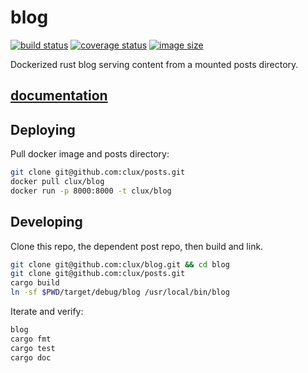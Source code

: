 # blog
[![build status](https://secure.travis-ci.org/clux/blog.svg)](http://travis-ci.org/clux/blog)
[![coverage status](http://img.shields.io/coveralls/clux/blog.svg)](https://coveralls.io/r/clux/blog)
[![image size](https://img.shields.io/imagelayers/image-size/clux/blog/latest.svg)](https://imagelayers.io/?images=clux%2Fblog:latest)

Dockerized rust blog serving content from a mounted posts directory.

## [documentation](http://clux.github.io/blog)

## Deploying
Pull docker image and posts directory:

```sh
git clone git@github.com:clux/posts.git
docker pull clux/blog
docker run -p 8000:8000 -t clux/blog
```

## Developing
Clone this repo, the dependent post repo, then build and link.

```sh
git clone git@github.com:clux/blog.git && cd blog
git clone git@github.com:clux/posts.git
cargo build
ln -sf $PWD/target/debug/blog /usr/local/bin/blog
```

Iterate and verify:

```sh
blog
cargo fmt
cargo test
cargo doc
```
